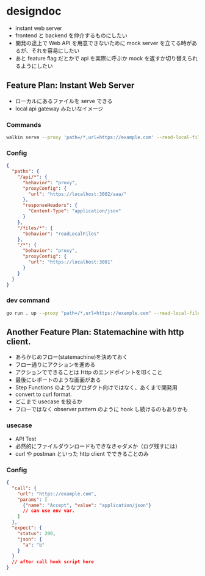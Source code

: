 # designdoc
- instant web server
- frontend と backend を仲介するものにしたい
- 開発の途上で Web API を用意できないために mock server を立てる時があるが、それを容易にしたい
- あと feature flag だとかで api を実際に呼ぶか mock を返すか切り替えられるようにしたい

## Feature Plan: Instant Web Server
- ローカルにあるファイルを serve できる
- local api gateway みたいなイメージ

### Commands
```bash
walkin serve --proxy 'path=/*,url=https://example.com' --read-local-files 'path=/*'
```

### Config
```json
{
  "paths": {
    "/api/*": {
      "behavior": "proxy",
      "proxyConfig": {
        "url": "https://localhost:3002/aaa/"
      },
      "responseHeaders": {
        "Content-Type": "application/json"
      }
    },
    "/files/*": {
      "behavior": "readLocalFiles"
    },
    "/*": {
      "behavior": "proxy",
      "proxyConfig": {
        "url": "https://localhost:3001"
      }
    }
  }
}
```

### dev command
```bash
go run . up --proxy "path=/*,url=https://example.com" --read-local-files "path=/aaa/*"
```

## Another Feature Plan: Statemachine with http client.
- あらかじめフロー(statemachine)を決めておく
- フロー通りにアクションを進める
- アクションでできることは Http のエンドポイントを叩くこと
- 最後にレポートのような画面がある
- Step Functions のようなプロダクト向けではなく、あくまで開発用
- convert to curl format.
- どこまで usecase を絞るか
- フローではなく observer pattern のように hook し続けるのもありかも

### usecase
- API Test
- 必然的にファイルダウンロードもできなきゃダメか（ログ残すには）
- curl や postman といった http client でできることのみ

### Config
```json
{
  "call": {
    "url": "https://example.com",
    "params": [
      {"name": "Accept", "value": "application/json"}
      // can use env var.
    ]
  },
  "expect": {
    "status": 200,
    "json": {
      "a": "b"
    }
  }
  // after call hook script here
}
```
